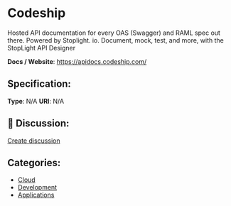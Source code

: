 # Codeship


Hosted API documentation for every OAS (Swagger) and RAML spec out there. Powered by Stoplight. io.  Document, mock, test, and more, with the StopLight API Designer

**Docs / Website**: https://apidocs.codeship.com/

## Specification:
**Type**:  N/A 
**URI**:  N/A 

## 💬 Discussion:
[Create discussion](https://github.com/apis-list/apis-list/discussions/new)

## Categories:
- [Cloud](https://github.com/apis-list/apis-list#cloud)
- [Development](https://github.com/apis-list/apis-list#development)
- [Applications](https://github.com/apis-list/apis-list#applications)




